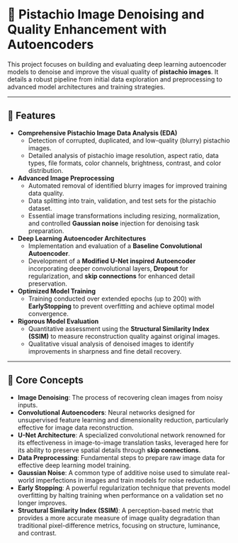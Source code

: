 # 🌰 Pistachio Image Denoising and Quality Enhancement with Autoencoders

This project focuses on building and evaluating deep learning autoencoder models to denoise and improve the visual quality of **pistachio images**. It details a robust pipeline from initial data exploration and preprocessing to advanced model architectures and training strategies.

---

## 🔧 Features

* **Comprehensive Pistachio Image Data Analysis (EDA)**
    * Detection of corrupted, duplicated, and low-quality (blurry) pistachio images.
    * Detailed analysis of pistachio image resolution, aspect ratio, data types, file formats, color channels, brightness, contrast, and color distribution.
* **Advanced Image Preprocessing**
    * Automated removal of identified blurry images for improved training data quality.
    * Data splitting into train, validation, and test sets for the pistachio dataset.
    * Essential image transformations including resizing, normalization, and controlled **Gaussian noise** injection for denoising task preparation.
* **Deep Learning Autoencoder Architectures**
    * Implementation and evaluation of a **Baseline Convolutional Autoencoder**.
    * Development of a **Modified U-Net inspired Autoencoder** incorporating deeper convolutional layers, **Dropout** for regularization, and **skip connections** for enhanced detail preservation.
* **Optimized Model Training**
    * Training conducted over extended epochs (up to 200) with **EarlyStopping** to prevent overfitting and achieve optimal model convergence.
* **Rigorous Model Evaluation**
    * Quantitative assessment using the **Structural Similarity Index (SSIM)** to measure reconstruction quality against original images.
    * Qualitative visual analysis of denoised images to identify improvements in sharpness and fine detail recovery.

---

## 🧠 Core Concepts

* **Image Denoising**: The process of recovering clean images from noisy inputs.
* **Convolutional Autoencoders**: Neural networks designed for unsupervised feature learning and dimensionality reduction, particularly effective for image data reconstruction.
* **U-Net Architecture**: A specialized convolutional network renowned for its effectiveness in image-to-image translation tasks, leveraged here for its ability to preserve spatial details through **skip connections**.
* **Data Preprocessing**: Fundamental steps to prepare raw image data for effective deep learning model training.
* **Gaussian Noise**: A common type of additive noise used to simulate real-world imperfections in images and train models for noise reduction.
* **Early Stopping**: A powerful regularization technique that prevents model overfitting by halting training when performance on a validation set no longer improves.
* **Structural Similarity Index (SSIM)**: A perception-based metric that provides a more accurate measure of image quality degradation than traditional pixel-difference metrics, focusing on structure, luminance, and contrast.
